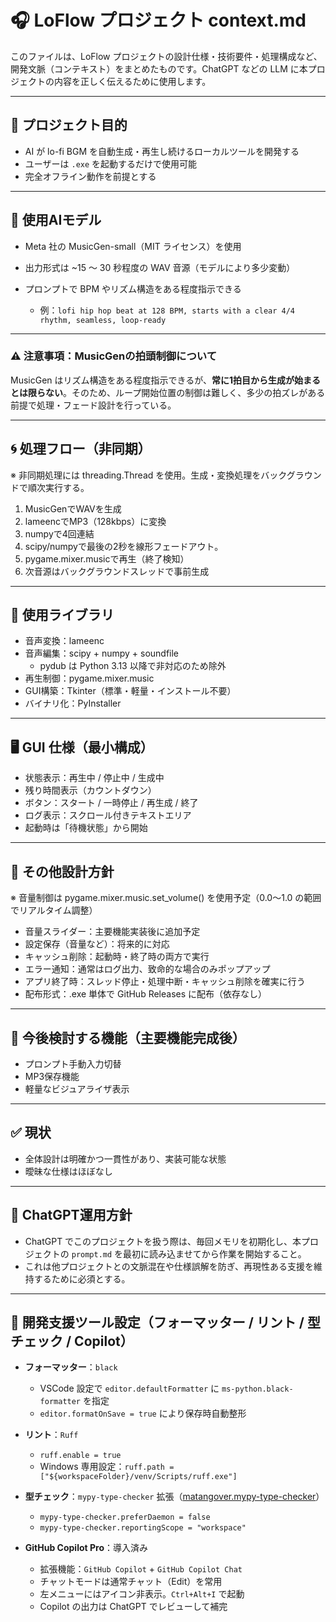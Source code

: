 # 🎧 LoFlow プロジェクト context.md

このファイルは、LoFlow プロジェクトの設計仕様・技術要件・処理構成など、開発文脈（コンテキスト）をまとめたものです。ChatGPT などの LLM に本プロジェクトの内容を正しく伝えるために使用します。

---

## 🔰 プロジェクト目的

* AI が lo-fi BGM を自動生成・再生し続けるローカルツールを開発する
* ユーザーは `.exe` を起動するだけで使用可能
* 完全オフライン動作を前提とする

---

## 🧠 使用AIモデル

* Meta 社の MusicGen-small（MIT ライセンス）を使用
* 出力形式は ~15 ～ 30 秒程度の WAV 音源（モデルにより多少変動）
* プロンプトで BPM やリズム構造をある程度指示できる

  * 例：`lofi hip hop beat at 128 BPM, starts with a clear 4/4 rhythm, seamless, loop-ready`

---

### ⚠ 注意事項：MusicGenの拍頭制御について

MusicGen はリズム構造をある程度指示できるが、**常に1拍目から生成が始まるとは限らない**。そのため、ループ開始位置の制御は難しく、多少の拍ズレがある前提で処理・フェード設計を行っている。

---

## 🌀 処理フロー（非同期）

※ 非同期処理には threading.Thread を使用。生成・変換処理をバックグラウンドで順次実行する。

1. MusicGenでWAVを生成
2. lameencでMP3（128kbps）に変換
3. numpyで4回連結
4. scipy/numpyで最後の2秒を線形フェードアウト。
5. pygame.mixer.musicで再生（終了検知）
6. 次音源はバックグラウンドスレッドで事前生成

---

## 🧰 使用ライブラリ

* 音声変換：lameenc
* 音声編集：scipy + numpy + soundfile
  * pydub は Python 3.13 以降で非対応のため除外
* 再生制御：pygame.mixer.music
* GUI構築：Tkinter（標準・軽量・インストール不要）
* バイナリ化：PyInstaller

---

## 🖥 GUI 仕様（最小構成）

* 状態表示：再生中 / 停止中 / 生成中
* 残り時間表示（カウントダウン）
* ボタン：スタート / 一時停止 / 再生成 / 終了
* ログ表示：スクロール付きテキストエリア
* 起動時は「待機状態」から開始

---

## 📐 その他設計方針

※ 音量制御は pygame.mixer.music.set\_volume() を使用予定（0.0〜1.0 の範囲でリアルタイム調整）

* 音量スライダー：主要機能実装後に追加予定
* 設定保存（音量など）：将来的に対応
* キャッシュ削除：起動時・終了時の両方で実行
* エラー通知：通常はログ出力、致命的な場合のみポップアップ
* アプリ終了時：スレッド停止・処理中断・キャッシュ削除を確実に行う
* 配布形式：.exe 単体で GitHub Releases に配布（依存なし）

---

## 🔭 今後検討する機能（主要機能完成後）

* プロンプト手動入力切替
* MP3保存機能
* 軽量なビジュアライザ表示

---

## ✅ 現状

* 全体設計は明確かつ一貫性があり、実装可能な状態
* 曖昧な仕様はほぼなし

---

## 🧭 ChatGPT運用方針

* ChatGPT でこのプロジェクトを扱う際は、毎回メモリを初期化し、本プロジェクトの `prompt.md` を最初に読み込ませてから作業を開始すること。
* これは他プロジェクトとの文脈混在や仕様誤解を防ぎ、再現性ある支援を維持するために必須とする。

---

## 🧹 開発支援ツール設定（フォーマッター / リント / 型チェック / Copilot）

* **フォーマッター**：`black`

  * VSCode 設定で `editor.defaultFormatter` に `ms-python.black-formatter` を指定
  * `editor.formatOnSave = true` により保存時自動整形

* **リント**：`Ruff`

  * `ruff.enable = true`
  * Windows 専用設定：`ruff.path = ["${workspaceFolder}/venv/Scripts/ruff.exe"]`

* **型チェック**：`mypy-type-checker` 拡張（[matangover.mypy-type-checker](https://marketplace.visualstudio.com/items?itemName=matangover.mypy-type-checker)）

  * `mypy-type-checker.preferDaemon = false`
  * `mypy-type-checker.reportingScope = "workspace"`

* **GitHub Copilot Pro**：導入済み

  * 拡張機能：`GitHub Copilot` + `GitHub Copilot Chat`
  * チャットモードは通常チャット（Edit）を常用
  * 左メニューにはアイコン非表示。`Ctrl+Alt+I` で起動
  * Copilot の出力は ChatGPT でレビューして補完
